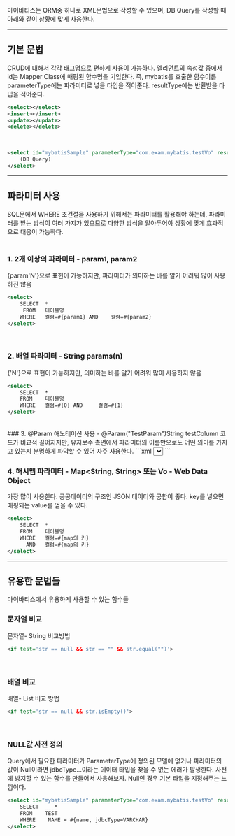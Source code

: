   마이바티스는 ORM중 하나로 XML문법으로 작성할 수 있으며, 
  DB Query를 작성할 때 아래와 같이 상황에 맞게 사용한다. 
<hr>

## 기본 문법
  CRUD에 대해서 각각 태그명으로 편하게 사용이 가능하다. 
  엘리먼트의 속성값 중에서 id는 Mapper Class에 매핑된 함수명을 기입한다. 즉, mybatis를 호출한 함수이름
  parameterType에는 파라미터로 넣을 타입을 적어준다. 
  resultType에는 반환받을 타입을 적어준다. 
 
 
```xml
<select></select>
<insert></insert>
<update></update>
<delete></delete>
```
<br>

```xml
<select id="mybatisSample" parameterType="com.exam.mybatis.testVo" resultType="com.exam.mybatis.testVo">
	(DB Query)
</select>
```

<hr>

## 파라미터 사용 

  SQL문에서 WHERE 조건절을 사용하기 위해서는 파라미터를 활용해야 하는데, 
  파라미터를 받는 방식이 여러 가지가 있으므로
  다양한 방식을 알아두어야 상황에 맞게 효과적으로 대응이 가능하다.
<br><br>

### 1. 2개 이상의 파라미터 - param1, param2
  {param'N'}으로 표현이 가능하지만, 파라미터가 의미하는 바를 알기 어려워 많이 사용하진 않음
```xml
<select>
	SELECT 	*
	 FROM 	테이블명
	WHERE 	컬럼=#{param1} AND	컬럼=#{param2}
</select>
```
<br>

### 2. 배열 파라미터 - String params(n)
  {'N'}으로 표현이 가능하지만, 의미하는 바를 알기 어려워 많이 사용하지 않음 
```xml
<select>
	SELECT 	*
	FROM 	테이블명
	WHERE 	컬럼=#{0} AND 	컬럼=#{1}
</select>
```
<br>
### 3. @Param 애노테이션 사용 - @Param("TestParam")String testColumn
  코드가 비교적 길어지지만, 유지보수 측면에서 파라미터의 이름만으로도 어떤 의미를 가지고 
  있는지 분명하게 파악할 수 있어 자주 사용한다. 
```xml
<select>
	SELECT 	*
	FROM 	테이블명
	WHERE 	컬럼=#{TestParam}
</select>
```
<br>
  
### 4. 해시맵 파라미터 - Map<String, String> 또는 Vo - Web Data Object
  가장 많이 사용한다.
  공공데이터의 구조인 JSON 데이터와 궁합이 좋다. 
  key를 넣으면 매핑되는 value를 얻을 수 있다.

```xml 
<select>
	SELECT 	*
	FROM 	테이블명
	WHERE 	컬럼=#{map의 키}
	  AND 	컬럼=#{map의 키}
</select>
```

<hr>

## 유용한 문법들 
마이바티스에서 유용하게 사용할 수 있는 함수들

### 문자열 비교
  문자열- String 비교방법
```xml
<if test='str == null && str == "" && str.equal("")'>
```
<br>

### 배열 비교 
  배열- List<String> 비교 방법
```xml
<if test='str == null && str.isEmpty()'>
```
<br>

### NULL값 사전 정의
  Query에서 필요한 파라미터가 ParameterType에 정의된 모델에 없거나 
  파라미터의 값이 Null이라면 jdbcType...이라는 데이터 타입을 찾을 수 없는 에러가 발생한다. 
  사전에 방지할 수 있는 함수를 만들어서 사용해보자. 
  Null인 경우 기본 타입을 지정해주는 느낌이다.
```xml
<select id="mybatisSample" parameterType="com.exam.mybatis.testVo" resultType="com.exam.mybatis.testVo">
    SELECT     *
    FROM    TEST
    WHERE    NAME = #{name, jdbcType=VARCHAR}
</select>
```
